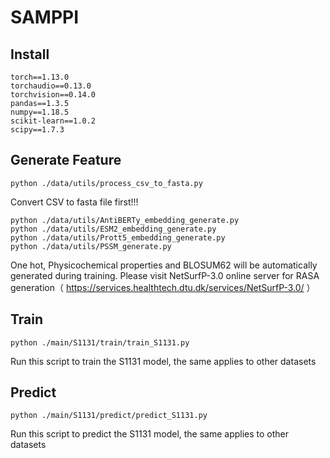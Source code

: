 # SAMPPI
## Install
```
torch==1.13.0
torchaudio==0.13.0
torchvision==0.14.0
pandas==1.3.5
numpy==1.18.5
scikit-learn==1.0.2
scipy==1.7.3
```
## Generate Feature
```
python ./data/utils/process_csv_to_fasta.py
```
Convert CSV to fasta file first!!!

```
python ./data/utils/AntiBERTy_embedding_generate.py
python ./data/utils/ESM2_embedding_generate.py
python ./data/utils/Prott5_embedding_generate.py
python ./data/utils/PSSM_generate.py
```
One hot, Physicochemical properties and BLOSUM62 will be automatically generated during training. 
Please visit NetSurfP-3.0 online server for RASA generation（ https://services.healthtech.dtu.dk/services/NetSurfP-3.0/ ）

## Train
```
python ./main/S1131/train/train_S1131.py
```
Run this script to train the S1131 model, the same applies to other datasets

## Predict
```
python ./main/S1131/predict/predict_S1131.py
```
Run this script to predict the S1131 model, the same applies to other datasets
